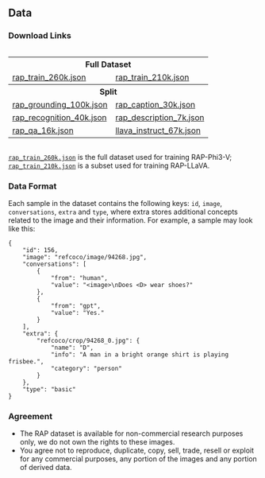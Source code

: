 ## Data

### Download Links

<div class="two-columns">
    <div class="column">
        <table>
            <tr><th colspan="2" class="header">Full Dataset</th></tr>
            <tr>
                <td><a href="https://huggingface.co/datasets/Hoar012/RAP-260K/blob/main/rap_train_260k.json">rap_train_260k.json</a></td>
                <td><a href="https://huggingface.co/datasets/Hoar012/RAP-260K/blob/main/rap_train_210k.json">rap_train_210k.json</a></td>
            </tr>
            <tr><th colspan="2" class="header">Split</th></tr>
            <tr>
                <td><a href="https://huggingface.co/datasets/Hoar012/RAP-260K/blob/main/split/rap_grounding_100k.json">rap_grounding_100k.json</a></td>
                <td><a href="https://huggingface.co/datasets/Hoar012/RAP-260K/blob/main/split/rap_caption_30k.json">rap_caption_30k.json</a></td>
            </tr>
            <tr>
                <td><a href="https://huggingface.co/datasets/Hoar012/RAP-260K/blob/main/split/rap_recognition_40k.json">rap_recognition_40k.json</a></td>
                <td><a href="https://huggingface.co/datasets/Hoar012/RAP-260K/blob/main/split/rap_description_7k.json">rap_description_7k.json</a></td>
            </tr>
            <tr>
                <td><a href="https://huggingface.co/datasets/Hoar012/RAP-260K/blob/main/split/rap_qa_16k.json">rap_qa_16k.json</a></td>
                <td><a href="https://huggingface.co/datasets/Hoar012/RAP-260K/blob/main/split/llava_instruct_67k.json">llava_instruct_67k.json</a></td>
            </tr>
        </table>
    </div>
</div>


[`rap_train_260k.json`](https://huggingface.co/datasets/Hoar012/RAP-260K/blob/main/rap_train_260k.json) is the full dataset used for training RAP-Phi3-V; [`rap_train_210k.json`](https://huggingface.co/datasets/Hoar012/RAP-260K/blob/main/rap_train_210k.json) is a subset used for training RAP-LLaVA.

### Data Format
Each sample in the dataset contains the following keys: `id`, `image`, `conversations`, `extra` and `type`, where extra stores additional concepts related to the image and their information. For example, a sample may look like this:
```
{
    "id": 156,
    "image": "refcoco/image/94268.jpg",
    "conversations": [
        {
            "from": "human",
            "value": "<image>\nDoes <D> wear shoes?"
        },
        {
            "from": "gpt",
            "value": "Yes."
        }
    ],
    "extra": {
        "refcoco/crop/94268_0.jpg": {
            "name": "D",
            "info": "A man in a bright orange shirt is playing frisbee.",
            "category": "person"
        }
    },
    "type": "basic"
}
```

### Agreement
- The RAP dataset is available for non-commercial research purposes only, we do not own the rights to these images.
- You agree not to reproduce, duplicate, copy, sell, trade, resell or exploit for any commercial purposes, any portion of the images and any portion of derived data.
